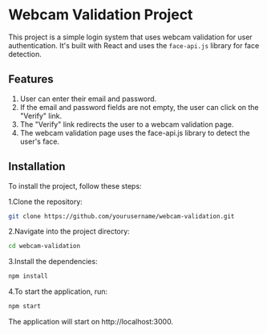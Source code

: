 # Webcam Validation Project

This project is a simple login system that uses webcam validation for user authentication. It's built with React and uses the `face-api.js` library for face detection.

## Features

<ol>
<li>User can enter their email and password.</li>
<li>If the email and password fields are not empty, the user can click on the "Verify" link.</li>
<li>The "Verify" link redirects the user to a webcam validation page.</li>
<li>The webcam validation page uses the face-api.js library to detect the user's face.</li>
</ol>


## Installation

To install the project, follow these steps:

1.Clone the repository:

```bash
git clone https://github.com/yourusername/webcam-validation.git
```

2.Navigate into the project directory:
```bash
cd webcam-validation
```
3.Install the dependencies:
```bash
npm install
```

4.To start the application, run:
```bash
npm start
```
The application will start on http://localhost:3000.



